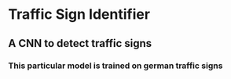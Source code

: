 # Traffic Sign Identifier 
## A CNN to detect traffic signs
### This particular model is trained on german traffic signs